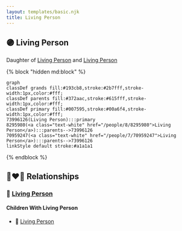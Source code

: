 ```yaml
---
layout: templates/basic.njk
title: Living Person
---
```

## 🟣 Living Person

Daughter of [Living Person](/people/7/70959247) and [Living Person](/people/8/8295980)

{% block "hidden md:block" %}
```mermaid
graph
classDef grands fill:#193cb8,stroke:#2b7fff,stroke-width:1px,color:#fff;
classDef parents fill:#372aac,stroke:#615fff,stroke-width:1px,color:#fff;
classDef primary fill:#007595,stroke:#00a6f4,stroke-width:1px,color:#fff;
73996126(Living Person):::primary
8295980(<a class="text-white" href="/people/8/8295980">Living Person</a>):::parents-->73996126
70959247(<a class="text-white" href="/people/7/70959247">Living Person</a>):::parents-->73996126
linkStyle default stroke:#a1a1a1
```
{% endblock %}

## 👩‍❤️‍👨 Relationships

### 🔵 [Living Person](/people/2/2482812)

#### Children With Living Person
* 🔵 [Living Person](/people/2/25458048)